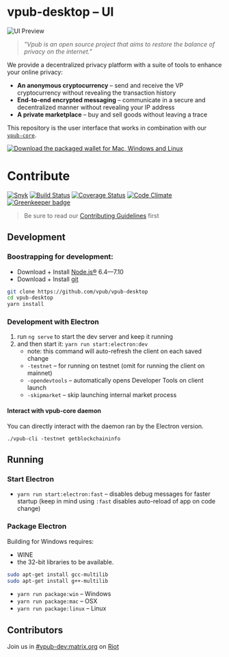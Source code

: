 # vpub-desktop – UI

![UI Preview](preview.gif)

> *"Vpub is an open source project that aims to restore the balance of privacy on the internet."*

We provide a decentralized privacy platform with a suite of tools to enhance your online privacy:

* **An anonymous cryptocurrency** – send and receive the VP cryptocurrency without revealing the transaction history
* **End-to-end encrypted messaging** – communicate in a secure and decentralized manner without revealing your IP address
* **A private marketplace** – buy and sell goods without leaving a trace

This repository is the user interface that works in combination with our [`vpub-core`](https://github.com/vpub/vpub-core).

[![Download the packaged wallet for Mac, Windows and Linux](download-button.png)](https://github.com/vpub/vpub-desktop/releases)

# Contribute

[![Snyk](https://snyk.io/test/github/vpub/vpub-desktop/badge.svg)](https://snyk.io/test/github/vpub/vpub-desktop)
[![Build Status](https://travis-ci.org/vpub/vpub-desktop.svg?branch=master)](https://travis-ci.org/vpub/vpub-desktop)
[![Coverage Status](https://coveralls.io/repos/github/vpub/vpub-desktop/badge.svg?branch=master)](https://coveralls.io/github/vpub/vpub-desktop?branch=master)
[![Code Climate](https://codeclimate.com/github/vpub/vpub-desktop/badges/gpa.svg)](https://codeclimate.com/github/vpub/vpub-desktop)
[![Greenkeeper badge](https://badges.greenkeeper.io/vpub/vpub-desktop.svg)](https://greenkeeper.io/)

> Be sure to read our [Contributing Guidelines](CONTRIBUTING.md) first

## Development

### Boostrapping for development:

* Download + Install [Node.js®](https://nodejs.org/) 6.4—7.10
* Download + Install [git](https://git-scm.com/)

```bash
git clone https://github.com/vpub/vpub-desktop
cd vpub-desktop
yarn install
```

### Development with Electron

1. run `ng serve` to start the dev server and keep it running
2. and then start it: `yarn run start:electron:dev`
   * note: this command will auto-refresh the client on each saved change
   * `-testnet` – for running on testnet (omit for running the client on mainnet)
   * `-opendevtools` – automatically opens Developer Tools on client launch
   * `-skipmarket` – skip launching internal market process

#### Interact with vpub-core daemon

You can directly interact with the daemon ran by the Electron version.

```
./vpub-cli -testnet getblockchaininfo
```

## Running

### Start Electron

* `yarn run start:electron:fast` – disables debug messages for faster startup (keep in mind using `:fast` disables auto-reload of app on code change)

### Package Electron

Building for Windows requires:
* WINE
* the 32-bit libraries to be available.

```bash
sudo apt-get install gcc-multilib
sudo apt-get install g++-multilib
```


* `yarn run package:win` – Windows
* `yarn run package:mac` – OSX
* `yarn run package:linux` – Linux

## Contributors

Join us in [#vpub-dev:matrix.org](https://riot.im/app/#/room/#vpub-dev:matrix.org) on [Riot](https://riot.im)
